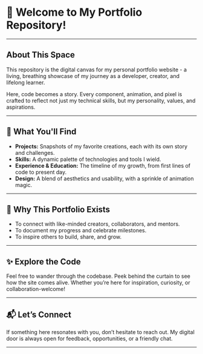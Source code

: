 # 👋 Welcome to My Portfolio Repository!

---

## About This Space

This repository is the digital canvas for my personal portfolio website - a living, breathing showcase of my journey as a developer, creator, and lifelong learner.

Here, code becomes a story. Every component, animation, and pixel is crafted to reflect not just my technical skills, but my personality, values, and aspirations.

---

## 🧭 What You'll Find

- **Projects:** Snapshots of my favorite creations, each with its own story and challenges.
- **Skills:** A dynamic palette of technologies and tools I wield.
- **Experience & Education:** The timeline of my growth, from first lines of code to present day.
- **Design:** A blend of aesthetics and usability, with a sprinkle of animation magic.

---

## 🌱 Why This Portfolio Exists

- To connect with like-minded creators, collaborators, and mentors.
- To document my progress and celebrate milestones.
- To inspire others to build, share, and grow.

---

## ✨ Explore the Code

Feel free to wander through the codebase. Peek behind the curtain to see how the site comes alive. Whether you’re here for inspiration, curiosity, or collaboration-welcome!

---

## 📬 Let’s Connect

If something here resonates with you, don’t hesitate to reach out. My digital door is always open for feedback, opportunities, or a friendly chat.

---
